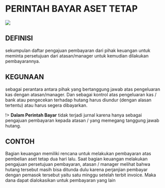 # PERINTAH BAYAR ASET TETAP

![](_media/id/aset-tetap/pembelian/perintah-bayar.jpg)

## DEFINISI
sekumpulan daftar pengajuan pembayaran dari pihak keuangan untuk meminta persetujuan dari atasan/manager untuk kemudian dilakukan pembayarannya. 

## KEGUNAAN
sebagai perantara antara pihak yang bertanggung jawab atas pengeluaran kas dengan atasan/manager. Dan sebagai kontrol atas pengeluaran kas / bank atau pengecekan terhadap hutang harus diundur (dengan alasan tertentu) atau harus segera dibayarkan.

!> **Dalam Perintah Bayar** tidak terjadi jurnal karena hanya sebagai pengajuan pembayaran kepada atasan / yang memegang tanggung jawab hutang.

## CONTOH
Bagian keuangan memiliki rencana untuk melakukan pembayaran atas pembelian aset tetap dua hari lalu. Saat bagian keuangan melakukan pengajuan persetujuan pembayaran, atasan / manager melihat bahwa hutang tersebut masih bisa ditunda dulu karena perjanjian pembayar dengan pemasok tersebut yaitu satu minggu setelah terbit invoice. Maka dana dapat dialokasikan untuk pembayaran yang lain
 
